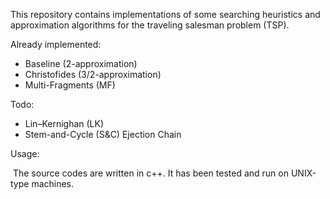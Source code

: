 This repository contains implementations of some searching heuristics and approximation algorithms for the traveling salesman problem (TSP). 



Already implemented: 

- Baseline ($2$-approximation)
- Christofides ($3/2$-approximation)
- Multi-Fragments (MF)

Todo:

- Lin–Kernighan (LK)
- Stem-and-Cycle (S&C) Ejection Chain



Usage:

​	The source codes are written in c++. It has been tested and run on UNIX-type machines. 

​	


